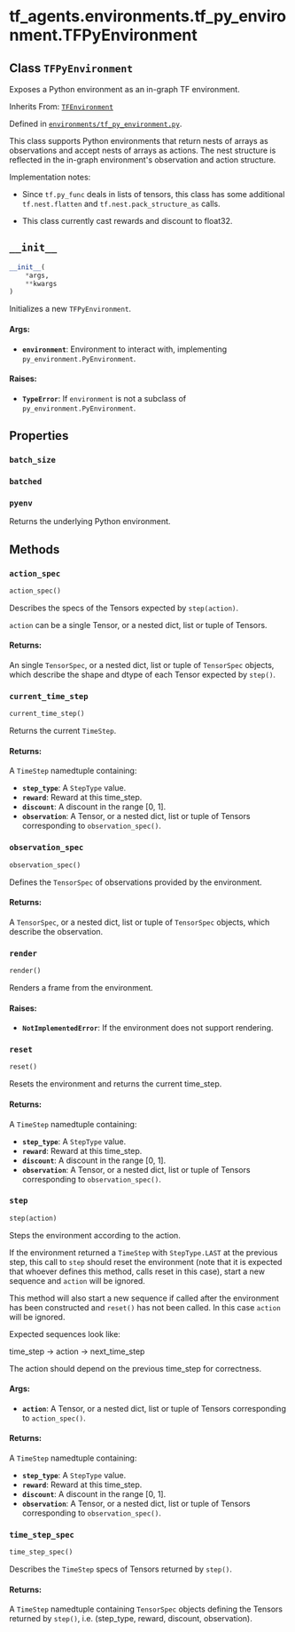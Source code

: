<div itemscope itemtype="http://developers.google.com/ReferenceObject">
<meta itemprop="name" content="tf_agents.environments.tf_py_environment.TFPyEnvironment" />
<meta itemprop="path" content="Stable" />
<meta itemprop="property" content="batch_size"/>
<meta itemprop="property" content="batched"/>
<meta itemprop="property" content="pyenv"/>
<meta itemprop="property" content="__init__"/>
<meta itemprop="property" content="action_spec"/>
<meta itemprop="property" content="current_time_step"/>
<meta itemprop="property" content="observation_spec"/>
<meta itemprop="property" content="render"/>
<meta itemprop="property" content="reset"/>
<meta itemprop="property" content="step"/>
<meta itemprop="property" content="time_step_spec"/>
</div>

# tf_agents.environments.tf_py_environment.TFPyEnvironment

## Class `TFPyEnvironment`

Exposes a Python environment as an in-graph TF environment.

Inherits From: [`TFEnvironment`](../../../tf_agents/environments/tf_environment/TFEnvironment.md)



Defined in [`environments/tf_py_environment.py`](https://github.com/tensorflow/agents/tree/master/tf_agents/environments/tf_py_environment.py).

<!-- Placeholder for "Used in" -->

This class supports Python environments that return nests of arrays as
observations and accept nests of arrays as actions. The nest structure is
reflected in the in-graph environment's observation and action structure.

Implementation notes:

* Since `tf.py_func` deals in lists of tensors, this class has some additional
  `tf.nest.flatten` and `tf.nest.pack_structure_as` calls.

* This class currently cast rewards and discount to float32.

<h2 id="__init__"><code>__init__</code></h2>

``` python
__init__(
    *args,
    **kwargs
)
```

Initializes a new `TFPyEnvironment`.

#### Args:

* <b>`environment`</b>: Environment to interact with, implementing
    `py_environment.PyEnvironment`.


#### Raises:

* <b>`TypeError`</b>: If `environment` is not a subclass of
  `py_environment.PyEnvironment`.



## Properties

<h3 id="batch_size"><code>batch_size</code></h3>



<h3 id="batched"><code>batched</code></h3>



<h3 id="pyenv"><code>pyenv</code></h3>

Returns the underlying Python environment.



## Methods

<h3 id="action_spec"><code>action_spec</code></h3>

``` python
action_spec()
```

Describes the specs of the Tensors expected by `step(action)`.

`action` can be a single Tensor, or a nested dict, list or tuple of
Tensors.

#### Returns:

An single `TensorSpec`, or a nested dict, list or tuple of
`TensorSpec` objects, which describe the shape and
dtype of each Tensor expected by `step()`.

<h3 id="current_time_step"><code>current_time_step</code></h3>

``` python
current_time_step()
```

Returns the current `TimeStep`.

#### Returns:

A `TimeStep` namedtuple containing:
* <b>`step_type`</b>: A `StepType` value.
* <b>`reward`</b>: Reward at this time_step.
* <b>`discount`</b>: A discount in the range [0, 1].
* <b>`observation`</b>: A Tensor, or a nested dict, list or tuple of Tensors
      corresponding to `observation_spec()`.

<h3 id="observation_spec"><code>observation_spec</code></h3>

``` python
observation_spec()
```

Defines the `TensorSpec` of observations provided by the environment.

#### Returns:

A `TensorSpec`, or a nested dict, list or tuple of
`TensorSpec` objects, which describe the observation.

<h3 id="render"><code>render</code></h3>

``` python
render()
```

Renders a frame from the environment.

#### Raises:

* <b>`NotImplementedError`</b>: If the environment does not support rendering.

<h3 id="reset"><code>reset</code></h3>

``` python
reset()
```

Resets the environment and returns the current time_step.

#### Returns:

A `TimeStep` namedtuple containing:
* <b>`step_type`</b>: A `StepType` value.
* <b>`reward`</b>: Reward at this time_step.
* <b>`discount`</b>: A discount in the range [0, 1].
* <b>`observation`</b>: A Tensor, or a nested dict, list or tuple of Tensors
      corresponding to `observation_spec()`.

<h3 id="step"><code>step</code></h3>

``` python
step(action)
```

Steps the environment according to the action.

If the environment returned a `TimeStep` with `StepType.LAST` at the
previous step, this call to `step` should reset the environment (note that
it is expected that whoever defines this method, calls reset in this case),
start a new sequence and `action` will be ignored.

This method will also start a new sequence if called after the environment
has been constructed and `reset()` has not been called. In this case
`action` will be ignored.

Expected sequences look like:

  time_step -> action -> next_time_step

The action should depend on the previous time_step for correctness.

#### Args:

* <b>`action`</b>: A Tensor, or a nested dict, list or tuple of Tensors
    corresponding to `action_spec()`.


#### Returns:

A `TimeStep` namedtuple containing:
* <b>`step_type`</b>: A `StepType` value.
* <b>`reward`</b>: Reward at this time_step.
* <b>`discount`</b>: A discount in the range [0, 1].
* <b>`observation`</b>: A Tensor, or a nested dict, list or tuple of Tensors
      corresponding to `observation_spec()`.

<h3 id="time_step_spec"><code>time_step_spec</code></h3>

``` python
time_step_spec()
```

Describes the `TimeStep` specs of Tensors returned by `step()`.

#### Returns:

A `TimeStep` namedtuple containing `TensorSpec` objects defining the
Tensors returned by `step()`, i.e.
(step_type, reward, discount, observation).



